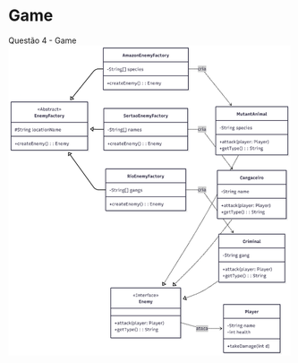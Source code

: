 # Game
Questão 4 - Game
![Diagrama de Classes](https://github.com/GustavoNogue/Game/blob/main/diagrama-de-classes.png) 
